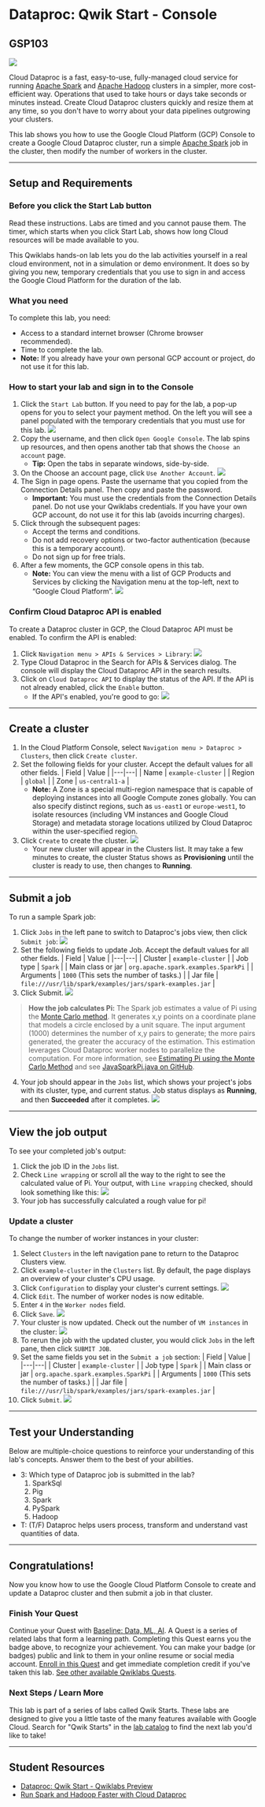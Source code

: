 # Dataproc: Qwik Start - Console

## GSP103

![](../../res/img/selfplacedlabs.png)

Cloud Dataproc is a fast, easy-to-use, fully-managed cloud service for running [Apache Spark](http://spark.apache.org/) and [Apache Hadoop](http://hadoop.apache.org/) clusters in a simpler, more cost-efficient way. Operations that used to take hours or days take seconds or minutes instead. Create Cloud Dataproc clusters quickly and resize them at any time, so you don't have to worry about your data pipelines outgrowing your clusters.

This lab shows you how to use the Google Cloud Platform (GCP) Console to create a Google Cloud Dataproc cluster, run a simple [Apache Spark](http://spark.apache.org/) job in the cluster, then modify the number of workers in the cluster.

---
## Setup and Requirements

### Before you click the Start Lab button

Read these instructions. Labs are timed and you cannot pause them. The timer, which starts when you click Start Lab, shows how long Cloud resources will be made available to you.

This Qwiklabs hands-on lab lets you do the lab activities yourself in a real cloud environment, not in a simulation or demo environment. It does so by giving you new, temporary credentials that you use to sign in and access the Google Cloud Platform for the duration of the lab.

### What you need

To complete this lab, you need:

* Access to a standard internet browser (Chrome browser recommended).
* Time to complete the lab.
* **Note:** If you already have your own personal GCP account or project, do not use it for this lab.

### How to start your lab and sign in to the Console

1. Click the `Start Lab` button. If you need to pay for the lab, a pop-up opens for you to select your payment method. On the left you will see a panel populated with the temporary credentials that you must use for this lab.
    ![](../../res/img/Setup/Setup-1.png)
2. Copy the username, and then click `Open Google Console`. The lab spins up resources, and then opens another tab that shows the `Choose an account` page.
    * **Tip:** Open the tabs in separate windows, side-by-side.
3. On the Choose an account page, click `Use Another Account`.
    ![](../../res/img/Setup/Setup-2.png)
4. The Sign in page opens. Paste the username that you copied from the Connection Details panel. Then copy and paste the password.
    * **Important:** You must use the credentials from the Connection Details panel. Do not use your Qwiklabs credentials. If you have your own GCP account, do not use it for this lab (avoids incurring charges).
5. Click through the subsequent pages:
    * Accept the terms and conditions.
    * Do not add recovery options or two-factor authentication (because this is a temporary account).
    * Do not sign up for free trials.
6. After a few moments, the GCP console opens in this tab.
    * **Note:** You can view the menu with a list of GCP Products and Services by clicking the Navigation menu at the top-left, next to “Google Cloud Platform”.
    ![](../../res/img/Setup/Setup-3.png)

### Confirm Cloud Dataproc API is enabled

To create a Dataproc cluster in GCP, the Cloud Dataproc API must be enabled. To confirm the API is enabled:

1. Click `Navigation menu > APIs & Services > Library`:
    ![](../../res/img/Baseline/Baseline-5-5.png)
2. Type Cloud Dataproc in the Search for APIs & Services dialog. The console will display the Cloud Dataproc API in the search results.
3. Click on `Cloud Dataproc API` to display the status of the API. If the API is not already enabled, click the `Enable` button.
    * If the API's enabled, you're good to go:
        ![](../../res/img/Baseline/Baseline-5-6.png)

---
## Create a cluster

1. In the Cloud Platform Console, select `Navigation menu > Dataproc > Clusters`, then click `Create cluster`.
2. Set the following fields for your cluster. Accept the default values for all other fields.
    | Field | Value |
    |---|---|
    | Name | `example-cluster` |
    | Region | `global` |
    | Zone | `us-central1-a` |
    * **Note:** A Zone is a special multi-region namespace that is capable of deploying instances into all Google Compute zones globally. You can also specify distinct regions, such as `us-east1` or `europe-west1`, to isolate resources (including VM instances and Google Cloud Storage) and metadata storage locations utilized by Cloud Dataproc within the user-specified region.
3. Click `Create` to create the cluster.
    ![](../../res/img/Baseline/Baseline-5-7.png)
    * Your new cluster will appear in the Clusters list. It may take a few minutes to create, the cluster Status shows as **Provisioning** until the cluster is ready to use, then changes to **Running**.

---
## Submit a job

To run a sample Spark job:

1. Click `Jobs` in the left pane to switch to Dataproc's jobs view, then click `Submit job`:
    ![](../../res/img/Baseline/Baseline-5-8.png)
2. Set the following fields to update Job. Accept the default values for all other fields.
    | Field | Value |
    |---|---|
    | Cluster | `example-cluster` |
    | Job type | `Spark` |
    | Main class or jar | `org.apache.spark.examples.SparkPi` |
    | Arguments | `1000` (This sets the number of tasks.) |
    | Jar file | `file:///usr/lib/spark/examples/jars/spark-examples.jar` |
3. Click Submit.
    ![](../../res/img/Baseline/Baseline-5-9.png)

> **How the job calculates Pi:** The Spark job estimates a value of Pi using the [Monte Carlo method](https://en.wikipedia.org/wiki/Monte_Carlo_method). It generates x,y points on a coordinate plane that models a circle enclosed by a unit square. The input argument (1000) determines the number of x,y pairs to generate; the more pairs generated, the greater the accuracy of the estimation. This estimation leverages Cloud Dataproc worker nodes to parallelize the computation. For more information, see [Estimating Pi using the Monte Carlo Method](https://academo.org/demos/estimating-pi-monte-carlo/) and see [JavaSparkPi.java on GitHub](https://github.com/apache/spark/blob/master/examples/src/main/java/org/apache/spark/examples/JavaSparkPi.java).

4. Your job should appear in the `Jobs` list, which shows your project's jobs with its cluster, type, and current status. Job status displays as **Running**, and then **Succeeded** after it completes.
    ![](../../res/img/Baseline/Baseline-5-10.png)

---
## View the job output

To see your completed job's output:

1. Click the job ID in the `Jobs` list.
2. Check `Line wrapping` or scroll all the way to the right to see the calculated value of Pi. Your output, with `Line wrapping` checked, should look something like this:
    ![](../../res/img/Baseline/Baseline-5-11.png)
3. Your job has successfully calculated a rough value for pi!

### Update a cluster

To change the number of worker instances in your cluster:

1. Select `Clusters` in the left navigation pane to return to the Dataproc Clusters view.
2. Click `example-cluster` in the `Clusters` list. By default, the page displays an overview of your cluster's CPU usage.
3. Click `Configuration` to display your cluster's current settings.
    ![](../../res/img/Baseline/Baseline-5-12.png)
4. Click `Edit`. The number of worker nodes is now editable.
5. Enter `4` in the `Worker nodes` field.
6. Click `Save`.
    ![](../../res/img/Baseline/Baseline-5-13.png)
7. Your cluster is now updated. Check out the number of `VM instances` in the cluster:
    ![](../../res/img/Baseline/Baseline-5-14.png)
8. To rerun the job with the updated cluster, you would click `Jobs` in the left pane, then click `SUBMIT JOB`.
9. Set the same fields you set in the `Submit a job` section:
    | Field | Value |
    |---|---|
    | Cluster | `example-cluster` |
    | Job type | `Spark` |
    | Main class or jar | `org.apache.spark.examples.SparkPi` |
    | Arguments | `1000` (This sets the number of tasks.) |
    | Jar file | `file:///usr/lib/spark/examples/jars/spark-examples.jar` |
10. Click `Submit`.
    ![](../../res/img/Baseline/Baseline-5-15.png)

---
## Test your Understanding

Below are multiple-choice questions to reinforce your understanding of this lab's concepts. Answer them to the best of your abilities.

* 3: Which type of Dataproc job is submitted in the lab?
    1. SparkSql
    2. Pig
    3. Spark
    4. PySpark
    5. Hadoop
* T: (T/F) Dataproc helps users process, transform and understand vast quantities of data.

---
## Congratulations!

Now you know how to use the Google Cloud Platform Console to create and update a Dataproc cluster and then submit a job in that cluster.

### Finish Your Quest

Continue your Quest with [Baseline: Data, ML, AI](https://google.qwiklabs.com/quests/34). A Quest is a series of related labs that form a learning path. Completing this Quest earns you the badge above, to recognize your achievement. You can make your badge (or badges) public and link to them in your online resume or social media account. [Enroll in this Quest](https://google.qwiklabs.com/learning_paths/34/enroll) and get immediate completion credit if you've taken this lab. [See other available Qwiklabs Quests](http://google.qwiklabs.com/catalog).

### Next Steps / Learn More

This lab is part of a series of labs called Qwik Starts. These labs are designed to give you a little taste of the many features available with Google Cloud. Search for "Qwik Starts" in the [lab catalog](https://google.qwiklabs.com/catalog) to find the next lab you'd like to take!

---
## Student Resources

* [Dataproc: Qwik Start - Qwiklabs Preview](https://youtu.be/UOX9G6ArJRc)
* [Run Spark and Hadoop Faster with Cloud Dataproc](https://youtu.be/h1LvACJWjKc)
